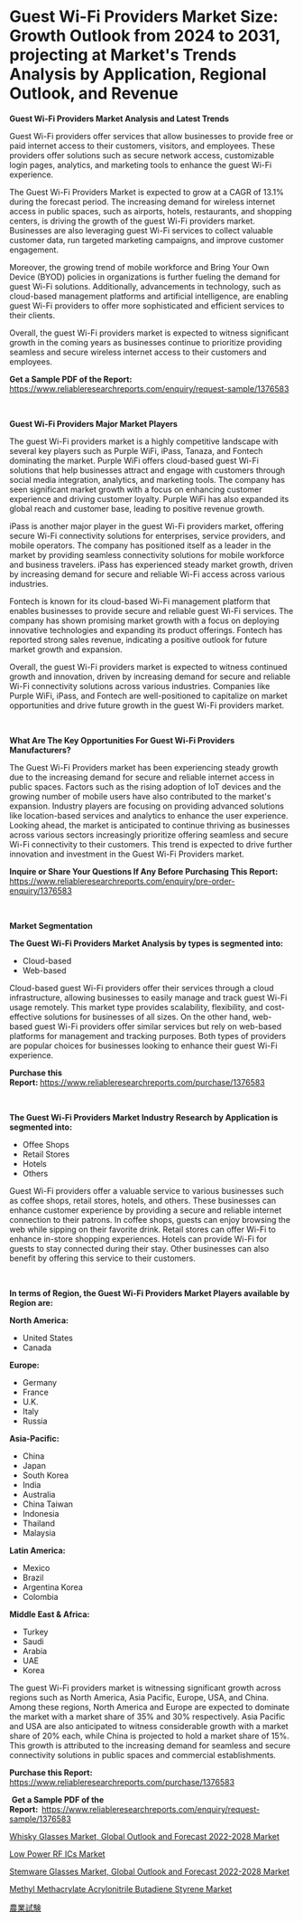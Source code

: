 <p><h1>Guest Wi-Fi Providers Market Size: Growth Outlook from 2024 to 2031, projecting at Market's Trends Analysis by Application, Regional Outlook, and Revenue</h1></p><p><strong>Guest Wi-Fi Providers Market Analysis and Latest Trends</strong></p>
<p><p>Guest Wi-Fi providers offer services that allow businesses to provide free or paid internet access to their customers, visitors, and employees. These providers offer solutions such as secure network access, customizable login pages, analytics, and marketing tools to enhance the guest Wi-Fi experience.</p><p>The Guest Wi-Fi Providers Market is expected to grow at a CAGR of 13.1% during the forecast period. The increasing demand for wireless internet access in public spaces, such as airports, hotels, restaurants, and shopping centers, is driving the growth of the guest Wi-Fi providers market. Businesses are also leveraging guest Wi-Fi services to collect valuable customer data, run targeted marketing campaigns, and improve customer engagement.</p><p>Moreover, the growing trend of mobile workforce and Bring Your Own Device (BYOD) policies in organizations is further fueling the demand for guest Wi-Fi solutions. Additionally, advancements in technology, such as cloud-based management platforms and artificial intelligence, are enabling guest Wi-Fi providers to offer more sophisticated and efficient services to their clients.</p><p>Overall, the guest Wi-Fi providers market is expected to witness significant growth in the coming years as businesses continue to prioritize providing seamless and secure wireless internet access to their customers and employees.</p></p>
<p><strong>Get a Sample PDF of the Report:&nbsp;</strong> <a href="https://www.reliableresearchreports.com/enquiry/request-sample/1376583">https://www.reliableresearchreports.com/enquiry/request-sample/1376583</a></p>
<p>&nbsp;</p>
<p><strong>Guest Wi-Fi Providers Major Market Players</strong></p>
<p><p>The guest Wi-Fi providers market is a highly competitive landscape with several key players such as Purple WiFi, iPass, Tanaza, and Fontech dominating the market. Purple WiFi offers cloud-based guest Wi-Fi solutions that help businesses attract and engage with customers through social media integration, analytics, and marketing tools. The company has seen significant market growth with a focus on enhancing customer experience and driving customer loyalty. Purple WiFi has also expanded its global reach and customer base, leading to positive revenue growth.</p><p>iPass is another major player in the guest Wi-Fi providers market, offering secure Wi-Fi connectivity solutions for enterprises, service providers, and mobile operators. The company has positioned itself as a leader in the market by providing seamless connectivity solutions for mobile workforce and business travelers. iPass has experienced steady market growth, driven by increasing demand for secure and reliable Wi-Fi access across various industries.</p><p>Fontech is known for its cloud-based Wi-Fi management platform that enables businesses to provide secure and reliable guest Wi-Fi services. The company has shown promising market growth with a focus on deploying innovative technologies and expanding its product offerings. Fontech has reported strong sales revenue, indicating a positive outlook for future market growth and expansion.</p><p>Overall, the guest Wi-Fi providers market is expected to witness continued growth and innovation, driven by increasing demand for secure and reliable Wi-Fi connectivity solutions across various industries. Companies like Purple WiFi, iPass, and Fontech are well-positioned to capitalize on market opportunities and drive future growth in the guest Wi-Fi providers market.</p></p>
<p>&nbsp;</p>
<p><strong>What Are The Key Opportunities For Guest Wi-Fi Providers Manufacturers?</strong></p>
<p><p>The Guest Wi-Fi Providers market has been experiencing steady growth due to the increasing demand for secure and reliable internet access in public spaces. Factors such as the rising adoption of IoT devices and the growing number of mobile users have also contributed to the market's expansion. Industry players are focusing on providing advanced solutions like location-based services and analytics to enhance the user experience. Looking ahead, the market is anticipated to continue thriving as businesses across various sectors increasingly prioritize offering seamless and secure Wi-Fi connectivity to their customers. This trend is expected to drive further innovation and investment in the Guest Wi-Fi Providers market.</p></p>
<p><strong>Inquire or Share Your Questions If Any Before Purchasing This Report:</strong> <a href="https://www.reliableresearchreports.com/enquiry/pre-order-enquiry/1376583">https://www.reliableresearchreports.com/enquiry/pre-order-enquiry/1376583</a></p>
<p>&nbsp;</p>
<p><strong>Market Segmentation</strong></p>
<p><strong>The Guest Wi-Fi Providers Market Analysis by types is segmented into:</strong></p>
<p><ul><li>Cloud-based</li><li>Web-based</li></ul></p>
<p><p>Cloud-based guest Wi-Fi providers offer their services through a cloud infrastructure, allowing businesses to easily manage and track guest Wi-Fi usage remotely. This market type provides scalability, flexibility, and cost-effective solutions for businesses of all sizes. On the other hand, web-based guest Wi-Fi providers offer similar services but rely on web-based platforms for management and tracking purposes. Both types of providers are popular choices for businesses looking to enhance their guest Wi-Fi experience.</p></p>
<p><strong>Purchase this Report:&nbsp;</strong><a href="https://www.reliableresearchreports.com/purchase/1376583">https://www.reliableresearchreports.com/purchase/1376583</a></p>
<p>&nbsp;</p>
<p><strong>The Guest Wi-Fi Providers Market Industry Research by Application is segmented into:</strong></p>
<p><ul><li>Offee Shops</li><li>Retail Stores</li><li>Hotels</li><li>Others</li></ul></p>
<p><p>Guest Wi-Fi providers offer a valuable service to various businesses such as coffee shops, retail stores, hotels, and others. These businesses can enhance customer experience by providing a secure and reliable internet connection to their patrons. In coffee shops, guests can enjoy browsing the web while sipping on their favorite drink. Retail stores can offer Wi-Fi to enhance in-store shopping experiences. Hotels can provide Wi-Fi for guests to stay connected during their stay. Other businesses can also benefit by offering this service to their customers.</p></p>
<p>&nbsp;</p>
<p><strong>In terms of Region, the Guest Wi-Fi Providers Market Players available by Region are:</strong></p>
<p>
    <p> <strong> North America: </strong>
        <ul>
            <li>United States</li>
            <li>Canada</li>
        </ul>
        </p> 
    <p> <strong> Europe: </strong>
        <ul>
            <li>Germany</li>
            <li>France</li>
            <li>U.K.</li>
            <li>Italy</li>
            <li>Russia</li>
        </ul>
        </p> 
    <p> <strong> Asia-Pacific: </strong>
        <ul>
            <li>China</li>
            <li>Japan</li>
            <li>South Korea</li>
            <li>India</li>
            <li>Australia</li>
            <li>China Taiwan</li>
            <li>Indonesia</li>
            <li>Thailand</li>
            <li>Malaysia</li>
        </ul>
        </p> 
    <p> <strong> Latin America: </strong>
        <ul>
            <li>Mexico</li>
            <li>Brazil</li>
            <li>Argentina Korea</li>
            <li>Colombia</li>
        </ul>
        </p> 
    <p> <strong> Middle East & Africa: </strong>
        <ul>
            <li>Turkey</li>
            <li>Saudi</li>
            <li>Arabia</li>
            <li>UAE</li>
            <li>Korea</li>
        </ul>
    </p>
    </p>
<p><p>The guest Wi-Fi providers market is witnessing significant growth across regions such as North America, Asia Pacific, Europe, USA, and China. Among these regions, North America and Europe are expected to dominate the market with a market share of 35% and 30% respectively. Asia Pacific and USA are also anticipated to witness considerable growth with a market share of 20% each, while China is projected to hold a market share of 15%. This growth is attributed to the increasing demand for seamless and secure connectivity solutions in public spaces and commercial establishments.</p></p>
<p><strong>Purchase this Report: </strong><a href="https://www.reliableresearchreports.com/purchase/1376583">https://www.reliableresearchreports.com/purchase/1376583</a></p>
<p>&nbsp;<strong>Get a Sample PDF of the Report:&nbsp;&nbsp;</strong><a href="https://www.reliableresearchreports.com/enquiry/request-sample/1376583">https://www.reliableresearchreports.com/enquiry/request-sample/1376583</a></p>
<p><strong></strong></p>
<p><p><a href="https://bubble-tree-ea4.notion.site/Whisky-Glasses-Market-Global-Outlook-and-Forecast-2022-2028-Market-Research-Report-Forecasted-for-P-089853e642e143bb848f0fe53b5ea614">Whisky Glasses Market, Global Outlook and Forecast 2022-2028 Market</a></p><p><a href="https://view.publitas.com/reportprime-1/low-power-rf-ics-market-size-share-trends-analysis-report-by-application-regional-outlook-competitive-strategies-and-segment-forecasts-2024-2031/">Low Power RF ICs Market</a></p><p><a href="https://woozy-pyroraptor-a1f.notion.site/Stemware-Glasses-Market-Global-Outlook-and-Forecast-2022-2028-Market-Size-Market-Share-and-Global--44888abe07d34906b2102ec22736ef44">Stemware Glasses Market, Global Outlook and Forecast 2022-2028 Market</a></p><p><a href="https://view.publitas.com/reportprime-1/methyl-methacrylate-acrylonitrile-butadiene-styrene-market-research-report-the-key-to-successful-business-strategy-forecasted-for-period-from-2024-2031/">Methyl Methacrylate Acrylonitrile Butadiene Styrene Market</a></p><p><a href="https://medium.com/@diegogaylord2023/%E8%BE%B2%E6%A5%AD%E8%A9%A6%E9%A8%93%E5%B8%82%E5%A0%B4%E3%81%AE%E3%83%A1%E3%83%88%E3%83%AA%E3%82%AF%E3%82%B9%E3%81%AE%E8%A7%A3%E8%AA%AD-%E5%B8%82%E5%A0%B4%E3%82%B7%E3%82%A7%E3%82%A2-%E3%83%88%E3%83%AC%E3%83%B3%E3%83%89-%E6%88%90%E9%95%B7%E3%83%91%E3%82%BF%E3%83%BC%E3%83%B3-794b3f98f39e">農業試験</a></p></p>